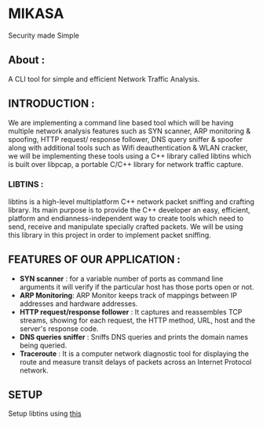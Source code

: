 # MIKASA
Security made Simple

## About :                    
A CLI tool for simple and efficient Network Traffic Analysis.

## INTRODUCTION :

We are implementing a command line based tool which will be having multiple network analysis features such as SYN scanner, ARP monitoring & spoofing, HTTP request/ response follower, DNS query sniffer & spoofer along with additional tools such as Wifi deauthentication & WLAN cracker, we will be implementing these tools using a C++ library called libtins which is built over libpcap, a portable C/C++ library for network traffic capture. 


### LIBTINS :   

libtins is a high-level multiplatform C++ network packet sniffing and crafting library.
Its main purpose is to provide the C++ developer an easy, efficient, platform and endianness-independent way to create tools which need to send, receive and manipulate specially crafted packets. 
We will be using this library in this project in order to implement packet sniffing. 


## FEATURES OF OUR APPLICATION : 

- **SYN scanner** : for a variable number of ports as command line arguments it will verify if the particular host has those ports open or not. 
- **ARP Monitoring**: ARP Monitor keeps track of mappings between IP addresses and hardware addresses.
- **HTTP request/response follower** : It captures and reassembles TCP streams, showing for each request, the HTTP method, URL, host and the server's response code. 
- **DNS queries sniffer** : Sniffs DNS queries and prints the domain names being queried.
- **Traceroute** : It is a computer network diagnostic tool for displaying the route and measure transit delays of packets across an Internet Protocol network. 

## SETUP

Setup libtins using [this](http://libtins.github.io/download/)
